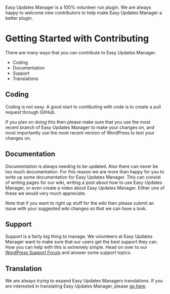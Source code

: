 Easy Updates Manager is a 100% volunteer run plugin. We are always happy to welcome new contributors to help make Easy Updates Manager a better plugin.
	
# Getting Started with Contributing
There are many ways that you can contribute to Easy Updates Manager.
-	Coding
-	Documentation
-	Support
-	Translations

## Coding
Coding is not easy. A good start to contibuting with code is to create a pull request through GitHub.

If you plan on doing this then please make sure that you use the most recent branch of Easy Updates Manager to make your changes on, and most importantly use the most recent version of WordPress to test your changes on.

## Documentation
Documentation is always needing to be updated. Also there can never be too much documentation. For this reason we are more than happy for you to write up some documentation for Easy Updates Manager. This can consist of writing pages for our wiki, writing a post about how to use Easy Updates Manager, or even create a video about Easy Updates Manager. Either one of these we would very much appreciate. 

Note that if you want to right up stuff for the wiki then please submit an issue with your suggested wiki changes so that we can have a look.

## Support
Support is a fairly big thing to manage. We volunteers at Easy Updates Manager want to make sure that our users get the best support they can. How you can help with this is extremely simple. Head on over to our <a href="https://wordpress.org/support/plugin/stops-core-theme-and-plugin-updates">WordPress Support Forum</a> and answer some support topics. 

## Translation
We are always trying to expand Easy Updates Managers translations. If you are interested in translating Easy Updates Manager, please <a href="https://translate.wordpress.org/projects/wp-plugins/stops-core-theme-and-plugin-updates">go here</a>.
